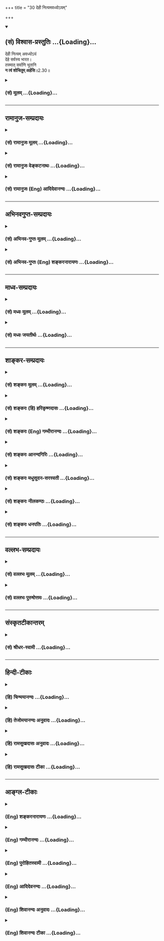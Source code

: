 +++
title = "30 देही नित्यमवध्योऽयम्"

+++
<div class="js_include" newlevelforh1="2" title="(सं) विश्वास-प्रस्तुतिः" unfilled url="/mahAbhAratam/shlokashaH/06-bhIShma-parva/03-bhagavad-gItA-parva/saMskRtam/vishvAsa-prastutiH/02_sAnkhya-yogaH_sarva-/30_dehI_nityamavadhy.md">
<details open><summary><h2>(सं) विश्वास-प्रस्तुतिः ...{Loading}...</h2></summary>

देही नित्यम् अवध्योऽयं  
देहे सर्वस्य भारत।  
तस्मात् सर्वाणि भूतानि  
**न त्वं शोचितुम् अर्हसि**॥2.30॥
</details>
</div>
<div class="js_include collapsed" newlevelforh1="3" title="(सं) मूलम्" unfilled url="/mahAbhAratam/shlokashaH/06-bhIShma-parva/03-bhagavad-gItA-parva/saMskRtam/mUlam/02_sAnkhya-yogaH_sarva-/30_dehI_nityamavadhy.md">
<details><summary><h3>(सं) मूलम् ...{Loading}...</h3></summary>

देही नित्यमवध्योऽयं देहे सर्वस्य भारत।  
तस्मात्सर्वाणि भूतानि न त्वं शोचितुमर्हसि।।2.30।।
</details>
</div>


_________________
## रामानुज-सम्प्रदायः
<div class="js_include collapsed" newlevelforh1="3" title="(सं) रामानुजः मूलम्" unfilled url="/mahAbhAratam/shlokashaH/06-bhIShma-parva/03-bhagavad-gItA-parva/saMskRtam/rAmAnujaH/mUlam/02_sAnkhya-yogaH_sarva-/30_dehI_nityamavadhy.md">
<details><summary><h3>(सं) रामानुजः मूलम् ...{Loading}...</h3></summary>

।।2.30।।**सर्वस्य** देवादिदेहिनो **देहे** वध्यमाने अपि **अयं देही
नित्यम् अवध्य** इति मन्तव्यः। तस्मात् **सर्वाणि** देवादिस्थावरान्तानि
**भूतानि** विषमाकाराणि अपि उक्तेन स्वभावेन स्वरूपतः समानानि नित्यानि
च। देहगतं तु वैषम्यम् अनित्यत्वं च। ततो देवादीनि सर्वाणि भूतानि उद्दिश्य
**न शोचितुम् अर्हसि** न केवलं भीष्मादीन् प्रति।  

</details>
</div>
<div class="js_include collapsed" newlevelforh1="3" title="(सं) रामानुजः वेङ्कटनाथः" unfilled url="/mahAbhAratam/shlokashaH/06-bhIShma-parva/03-bhagavad-gItA-parva/saMskRtam/rAmAnujaH/venkaTanAthaH/02_sAnkhya-yogaH_sarva-/30_dehI_nityamavadhy.md">
<details><summary><h3>(सं) रामानुजः वेङ्कटनाथः ...{Loading}...</h3></summary>

  
  
।।2.30।। अथ यथा देवादिस्थावरान्तेषु भूतेषु देहांशे
जातिगुणदेशकालदुर्भेदत्वसुभेदत्ववैषम्यमुपलभ्यते तद्वत् देहिन्यपि
सुखित्वदुःखित्वादिवैषम्यं दृश्यते। देवादिशब्दाश्च
देवत्वादिविशिष्टात्मपर्यन्ताः। एवं नित्यानित्यत्वादिलक्षणवैषम्यमपि
सम्भाव्येतेति शङ्कानिराकरणायोच्यते देहीति। वध्यमानेऽपीति
सामर्थ्यानीतमुक्तंहन्यमाने शरीरे 2।20 इतिवत्। अन्यथादेहे सर्वस्य इत्यस्य
नैरर्थक्यंदेही इत्येतावतैव देहवर्तित्वसिद्धेः। भूतशब्दोऽत्र
क्षेत्रज्ञपर्यन्तः। सर्वाणि इत्यादिसूचितशङ्काहेतुःविषमाकाराण्यपि
इत्यनूदितः। देवादिभेदात्तत्प्रयुक्तसुखादिभेदाच्चेति शेषः। उक्तेन
स्वभावेनेति पूर्वोक्तसूक्ष्मत्वाच्छेद्यत्वादिनेत्यर्थः। नित्यानि चेति न
तु नित्यत्वानित्यत्वलक्षणवैषम्यं शङ्कनीयमित्यर्थः। देहगतं तु वैषम्यमिति।
देहगतमत्र देवादिसन्निवेशवैषम्यम्। सुखादिवैषम्यं त्वात्मगतमपि
तत्तद्देहौपाधिकधर्मभूतज्ञानावस्थाविशेषतारतम्यात्मकम्। चेतनानां
देहादिशब्दैर्व्यपदेशस्तु शरीरस्यापृथक्सिद्धिमात्रनिबन्धन इति भावः।
प्रकृतसङ्गतिज्ञापनायसर्वाणि इत्यस्य व्यवच्छेद्यमाह न केवलं भीष्मादीन्
प्रतीति। एवंअशोच्यानन्वशोचस्त्वम् 2।11 इत्यादिनान त्वं शोचितुमर्हसि  
  

</details>
</div>
<div class="js_include collapsed" newlevelforh1="3" title="(सं) रामानुजः (Eng) आदिदेवानन्दः" unfilled url="/mahAbhAratam/shlokashaH/06-bhIShma-parva/03-bhagavad-gItA-parva/saMskRtam/rAmAnujaH/english/AdidevAnandaH/02_sAnkhya-yogaH_sarva-/30_dehI_nityamavadhy.md">
<details><summary><h3>(सं) रामानुजः (Eng) आदिदेवानन्दः ...{Loading}...</h3></summary>

2.30 The self within the body of everyone such as gods etc., must be considered to be eternally imperishable, though the body can be killed.
Therefore, all beings from gods to immovable beings, even though they possess different forms, are all uniform and eternal in their nature as described above. The ineality and the perishableness pertain only to the bodies. Therefore, it is not fit for you to feel grief for any of the beings beginning from gods etc., and not merely for Bhisma and such others.

</details>
</div>


_________________
## अभिनवगुप्त-सम्प्रदायः
<div class="js_include collapsed" newlevelforh1="3" title="(सं) अभिनव-गुप्तः मूलम्" unfilled url="/mahAbhAratam/shlokashaH/06-bhIShma-parva/03-bhagavad-gItA-parva/saMskRtam/abhinava-guptaH/mUlam/02_sAnkhya-yogaH_sarva-/30_dehI_nityamavadhy.md">
<details><summary><h3>(सं) अभिनव-गुप्तः मूलम् ...{Loading}...</h3></summary>

।।2.31।। देहीति। अतो नित्यमात्मनोऽविनाशित्वम्।  

</details>
</div>
<div class="js_include collapsed" newlevelforh1="3" title="(सं) अभिनव-गुप्तः (Eng) शङ्करनारायणः" unfilled url="/mahAbhAratam/shlokashaH/06-bhIShma-parva/03-bhagavad-gItA-parva/saMskRtam/abhinava-guptaH/english/shankaranArAyaNaH/02_sAnkhya-yogaH_sarva-/30_dehI_nityamavadhy.md">
<details><summary><h3>(सं) अभिनव-गुप्तः (Eng) शङ्करनारायणः ...{Loading}...</h3></summary>

2.30 Dehi etc. On these grounds, the permanent destruction-lessness of
the Self \[is established\].

</details>
</div>


_________________
## माध्व-सम्प्रदायः
<div class="js_include collapsed" newlevelforh1="3" title="(सं) मध्वः मूलम्" unfilled url="/mahAbhAratam/shlokashaH/06-bhIShma-parva/03-bhagavad-gItA-parva/saMskRtam/madhvaH/mUlam/02_sAnkhya-yogaH_sarva-/30_dehI_nityamavadhy.md">
<details><summary><h3>(सं) मध्वः मूलम् ...{Loading}...</h3></summary>

।।2.30।। Sri Madhvacharya did not comment on this sloka.  
  

</details>
</div>
<div class="js_include collapsed" newlevelforh1="3" title="(सं) मध्वः जयतीर्थः" unfilled url="/mahAbhAratam/shlokashaH/06-bhIShma-parva/03-bhagavad-gItA-parva/saMskRtam/madhvaH/jayatIrthaH/02_sAnkhya-yogaH_sarva-/30_dehI_nityamavadhy.md">
<details><summary><h3>(सं) मध्वः जयतीर्थः ...{Loading}...</h3></summary>

।।2.30।। Sri Jayatirtha did not comment on this sloka.  
  

</details>
</div>


_________________
## शाङ्कर-सम्प्रदायः
<div class="js_include collapsed" newlevelforh1="3" title="(सं) शङ्करः मूलम्" unfilled url="/mahAbhAratam/shlokashaH/06-bhIShma-parva/03-bhagavad-gItA-parva/saMskRtam/shankaraH/mUlam/02_sAnkhya-yogaH_sarva-/30_dehI_nityamavadhy.md">
<details><summary><h3>(सं) शङ्करः मूलम् ...{Loading}...</h3></summary>

।।2.30।।  
  
देही शरीरी नित्यं सर्वदा सर्वावस्थासु अवध्यः निरवयवत्वान्नित्यत्वाच्च
तत्र अवध्योऽयं देहे शरीरे सर्वस्य सर्वगतत्वात्स्थावरादिषु स्थितोऽपि
सर्वस्य प्राणिजातस्य देहे वध्यमानेऽपि अयं देही न वध्यः यस्मात् तस्मात्
भीष्मादीनि सर्वाणि भूतानि उद्दिश्य न त्वं शोचितुमर्हसि।।  
इह परमार्थतत्त्वापेक्षायां शोको मोहो वा न संभवतीत्युक्तम्। न केवलं
परमार्थतत्त्वापेक्षायामेव। किं तु  
  

</details>
</div>
<div class="js_include collapsed" newlevelforh1="3" title="(सं) शङ्करः (हि) हरिकृष्णदासः" unfilled url="/mahAbhAratam/shlokashaH/06-bhIShma-parva/03-bhagavad-gItA-parva/saMskRtam/shankaraH/hindI/harikRShNadAsaH/02_sAnkhya-yogaH_sarva-/30_dehI_nityamavadhy.md">
<details><summary><h3>(सं) शङ्करः (हि) हरिकृष्णदासः ...{Loading}...</h3></summary>

।।2.30।। अब यहाँ प्रकरणके विषयका उपसंहार करते हुए कहते हैं  
  
यह जीवात्मा सर्वव्यापी होनेके कारण सबके स्थावरजंगम आदि शरीरोंमें स्थित
है तो भी अवयवरहित और नित्य होनेके कारण सदा सब अवस्थाओंमें अवश्य ही है।  
जिससे कि सम्पूर्ण प्राणियोंके शरीरोंका नाश किये जानेपर भी इस आत्माका नाश
नहीं किया जा सकता इसलिये भीष्मादि सब प्राणियोंके उद्देश्यसे तुझे शोक
करना उचित नहीं है।  

</details>
</div>
<div class="js_include collapsed" newlevelforh1="3" title="(सं) शङ्करः (Eng) गम्भीरानन्दः" unfilled url="/mahAbhAratam/shlokashaH/06-bhIShma-parva/03-bhagavad-gItA-parva/saMskRtam/shankaraH/english/gambhIrAnandaH/02_sAnkhya-yogaH_sarva-/30_dehI_nityamavadhy.md">
<details><summary><h3>(सं) शङ्करः (Eng) गम्भीरानन्दः ...{Loading}...</h3></summary>

2.30 Because of being partless and eternal, ayam, this dehi, embodied
Self; nityam avadhyah, can never be killed, under any condition. That
being so, although existing sarvasya dehe, in all bodies, in trees etc.,
this One cannot be killed on account of Its being allpervasive. Since
the indewelling One cannot be killed although the body of everyone of
the living beings be killed, tasmat, therefore; tvam, you; na arhasi,
ought not; socitum, to grieve; for sarvani bhutani, all (these) beings,
for Bhisma and others. Here \[i.e. in the earlier verse.\] it has been
said that, from the standpoint of the supreme Reality, there is no
occasion for sorrow or delusion. (This is so) not merely from the
standpoint of the supreme Reality, but

</details>
</div>
<div class="js_include collapsed" newlevelforh1="3" title="(सं) शङ्करः आनन्दगिरिः" unfilled url="/mahAbhAratam/shlokashaH/06-bhIShma-parva/03-bhagavad-gItA-parva/saMskRtam/shankaraH/AnandagiriH/02_sAnkhya-yogaH_sarva-/30_dehI_nityamavadhy.md">
<details><summary><h3>(सं) शङ्करः आनन्दगिरिः ...{Loading}...</h3></summary>

।।2.30।। श्लोकान्तरमुत्थापयति **अथेति।** आत्मनो
दुर्ज्ञानत्वप्रदर्शनानन्तरमिति यावत्। वस्तुवृत्तापेक्षया
शोकमोहयोरकर्तव्यत्वं प्रकरणार्थः। देहे वध्यमानेऽपि देहिनो वध्यत्वाभावे
फलितमाह **यस्मादिति।** हेतुभागं विभजते **सर्वस्येति।**
फलितप्रदर्शनपरं श्लोकार्धं व्याचष्टे **तस्माद्भीष्मादीनीति।  
**

</details>
</div>
<div class="js_include collapsed" newlevelforh1="3" title="(सं) शङ्करः मधुसूदन-सरस्वती" unfilled url="/mahAbhAratam/shlokashaH/06-bhIShma-parva/03-bhagavad-gItA-parva/saMskRtam/shankaraH/madhusUdana-sarasvatI/02_sAnkhya-yogaH_sarva-/30_dehI_nityamavadhy.md">
<details><summary><h3>(सं) शङ्करः मधुसूदन-सरस्वती ...{Loading}...</h3></summary>

।।2.30।। इदानीं सर्वप्राणिसाधारणभ्रमनिवृत्तिसाधनमुक्तमुपसंहरति सर्वस्य
प्राणिजातस्य देहे वध्यमानेऽप्ययं देही  
  
लिङ्गदेहोपाधिरात्मा वध्यो न भवतीति। नित्यं नियतम्। यस्मात्तस्मात्सर्वाणि
भूतानि स्थूलानि सूक्ष्माणि च  
  
भीष्मादिभावापन्नान्युद्दिश्य त्वं न शोचितुमर्हसि
स्थूलदेहस्याशोच्यत्वमपरिहार्यत्वात्
लिङ्गदेहस्याशोच्यत्वमात्मवदेवावध्यत्वादिति न स्थूलदेहस्य त्वं न
शोचितुमर्हसि स्थूलदेहस्याशोच्यत्वमपरिहार्यत्वात्
लिङ्गदेहस्याशोच्यत्वमात्मवदेवावध्यत्वादिति  
  
न स्थूलदेहस्य लिङ्गदेहस्यात्मनो वा शोच्यत्वं युक्तिमिति भावः।  

</details>
</div>
<div class="js_include collapsed" newlevelforh1="3" title="(सं) शङ्करः नीलकण्ठः" unfilled url="/mahAbhAratam/shlokashaH/06-bhIShma-parva/03-bhagavad-gItA-parva/saMskRtam/shankaraH/nIlakaNThaH/02_sAnkhya-yogaH_sarva-/30_dehI_nityamavadhy.md">
<details><summary><h3>(सं) शङ्करः नीलकण्ठः ...{Loading}...</h3></summary>

।।2.30।। प्रकृतमर्थमुपसंहरति देहीति। सर्वाणि भूतानि कथमेते दीना अल्पबला
बलवत्तरेण मया हन्तव्याः कथमेषां पुत्रादय एतैर्विना जीविष्यन्ति कथं वाहं
भीष्मादिभिर्गुरुभिर्विना जीविष्यामीति शोचितुं नार्हसीत्यर्थः।  

</details>
</div>
<div class="js_include collapsed" newlevelforh1="3" title="(सं) शङ्करः धनपतिः" unfilled url="/mahAbhAratam/shlokashaH/06-bhIShma-parva/03-bhagavad-gItA-parva/saMskRtam/shankaraH/dhanapatiH/02_sAnkhya-yogaH_sarva-/30_dehI_nityamavadhy.md">
<details><summary><h3>(सं) शङ्करः धनपतिः ...{Loading}...</h3></summary>

।।2.30।। उपसंहरति **देहीति।** देही आत्मा देहे वध्यमानेऽपि सर्वाणि
भूतानि भीष्मादीनि देहाश्च भरतादिदेहवदनित्या एवेति। तानुद्दिश्यापि
शोचितुं नार्हसीति भारतेतिसंबोधनेन ध्वनितम्।  

</details>
</div>


_________________
## वल्लभ-सम्प्रदायः
<div class="js_include collapsed" newlevelforh1="3" title="(सं) वल्लभः मूलम्" unfilled url="/mahAbhAratam/shlokashaH/06-bhIShma-parva/03-bhagavad-gItA-parva/saMskRtam/vallabhaH/mUlam/02_sAnkhya-yogaH_sarva-/30_dehI_nityamavadhy.md">
<details><summary><h3>(सं) वल्लभः मूलम् ...{Loading}...</h3></summary>

।।2.30।। यतो देही आत्मा जीवो नित्यमवध्यः सर्वस्यानेकविधस्य देहे तस्मात्
सर्वाणि भूतानि न शोचितुमर्हसि।  

</details>
</div>
<div class="js_include collapsed" newlevelforh1="3" title="(सं) वल्लभः पुरुषोत्तमः" unfilled url="/mahAbhAratam/shlokashaH/06-bhIShma-parva/03-bhagavad-gItA-parva/saMskRtam/vallabhaH/puruShottamaH/02_sAnkhya-yogaH_sarva-/30_dehI_nityamavadhy.md">
<details><summary><h3>(सं) वल्लभः पुरुषोत्तमः ...{Loading}...</h3></summary>

  
  
।।2.30।। पूर्वोक्तमुपसंहरन् शोकाभावमुपदिशति देहीति। देही सर्वस्य देहे
अवध्यस्तस्मात्सर्वाणि भूतानि जातदेहानि नतु देही जायत इति त्वं शोचितुं
नार्हसि। भारतेति सम्बोधनात्तथाज्ञानभवत्वं बोध्यते।  
  
  
  

</details>
</div>


_________________
## संस्कृतटीकान्तरम्
<div class="js_include collapsed" newlevelforh1="3" title="(सं) श्रीधर-स्वामी" unfilled url="/mahAbhAratam/shlokashaH/06-bhIShma-parva/03-bhagavad-gItA-parva/saMskRtam/shrIdhara-svAmI/02_sAnkhya-yogaH_sarva-/30_dehI_nityamavadhy.md">
<details><summary><h3>(सं) श्रीधर-स्वामी ...{Loading}...</h3></summary>

।।2.30।। तदेवं दुर्बोधमात्मतत्त्वं संक्षेपेणोपदिशन्नशोच्यत्वमुपसंहरति
**देहीति।  
**

</details>
</div>


_________________
## हिन्दी-टीकाः
<div class="js_include collapsed" newlevelforh1="3" title="(हि) चिन्मयानन्दः" unfilled url="/mahAbhAratam/shlokashaH/06-bhIShma-parva/03-bhagavad-gItA-parva/hindI/chinmayAnandaH/02_sAnkhya-yogaH_sarva-/30_dehI_nityamavadhy.md">
<details><summary><h3>(हि) चिन्मयानन्दः ...{Loading}...</h3></summary>

।।2.30।। सबके शरीर में स्थित सूक्ष्म आत्मतत्त्व अवध्य है अर्थात् इसका वध
नहीं किया जा सकता। केवल देह का ही नाश होता है। इसलिए अर्जुन को उपदेश
किया जाता है कि इस महा समर में युद्ध करने और शत्रु संहार करने में किसी
भी प्राणी के लिए शोक करना सर्वथा अनुचित है। युद्ध में वह शत्रुओं का
सामना करे। यह उपदेश देने के पूर्व भगवान् श्रीकृष्ण ने अत्यन्त
युक्तियुक्त शैली में आत्मा की अनश्वरता और शरीरों के नश्वर स्वभाव को
सिद्ध किया है। श्रीशंकराचार्य सही कहते हैं कि 11वें श्लोक से प्रारम्भ
किये गये प्रकरण का यहाँ उपसंहार किया गया है।  
अब तक यह बताया गया कि पारमार्थिक सत्य की दृष्टि से शोक करने का कोई कारण
नहीं है। न केवल पारमार्थिक दृष्टि से बल्कि  

</details>
</div>
<div class="js_include collapsed" newlevelforh1="3" title="(हि) तेजोमयानन्दः अनुवादः" unfilled url="/mahAbhAratam/shlokashaH/06-bhIShma-parva/03-bhagavad-gItA-parva/hindI/tejomayAnandaH/anuvAdaH/02_sAnkhya-yogaH_sarva-/30_dehI_nityamavadhy.md">
<details><summary><h3>(हि) तेजोमयानन्दः अनुवादः ...{Loading}...</h3></summary>

।।2.30।। हे भारत ! यह देही आत्मा सबके शरीर में सदा ही अवध्य है, इसलिए
समस्त प्राणियों के लिए तुम्हें शोक करना उचित नहीं।।

</details>
</div>
<div class="js_include collapsed" newlevelforh1="3" title="(हि) रामसुखदासः अनुवादः" unfilled url="/mahAbhAratam/shlokashaH/06-bhIShma-parva/03-bhagavad-gItA-parva/hindI/rAmasukhadAsaH/anuvAdaH/02_sAnkhya-yogaH_sarva-/30_dehI_nityamavadhy.md">
<details><summary><h3>(हि) रामसुखदासः अनुवादः ...{Loading}...</h3></summary>

।।2.30।। हे भरतवंशोद्भव अर्जुन! सबके देहमें यह देही नित्य ही अवध्य है।
इसलिये सम्पूर्ण प्राणियोंके लिये अर्थात् किसी भी प्राणीके लिये तुम्हें
शोक नहीं करना चाहिये।

</details>
</div>
<div class="js_include collapsed" newlevelforh1="3" title="(हि) रामसुखदासः टीका" unfilled url="/mahAbhAratam/shlokashaH/06-bhIShma-parva/03-bhagavad-gItA-parva/hindI/rAmasukhadAsaH/TIkA/02_sAnkhya-yogaH_sarva-/30_dehI_nityamavadhy.md">
<details><summary><h3>(हि) रामसुखदासः टीका ...{Loading}...</h3></summary>

2.30।।***व्याख्या--*** **'देही नित्यमवध्योऽयं देहे सर्वस्य
भारत'--**मनुष्य, देवता, पशु, पक्षी, कीट, पतंग आदि स्थावर-जङ्गम्
सम्पूर्ण प्राणियोंके शरीरोंमें यह देही नित्य अवध्य अर्थात् अविनाशी है।  
** 'अवध्यः'--** शब्दके दो अर्थ होते हैं (1) इसका वध नहीं करना चाहिये
और (2) इसका वध हो ही नहीं सकता। जैसे गाय अवध्य है अर्थात् कभी किसी भी
अवस्थामें गायको नहीं मारना चाहिये; क्योंकि गायको मारनेमें बड़ा भारी दोष
है, पाप है। परन्तु 'देहीके विषयमें देहीका वध नहीं करना चाहिये'--ऐसी बात
नहीं है, प्रत्युत इस देहीका वध (नाश) कभी किसी भी तरहसे हो ही नहीं सकता
और कोई कर भी नहीं सकता--**'विनाशमव्ययस्यास्य न कश्चित्कर्तुमर्हति'**
(2। 17)।  
  **'तस्मात्सर्वाणि भूतानि न त्वं शोचितुमर्हसि'--**इसलिये तुम्हें
किसी भी प्राणीके लिये शोक नहीं करना चाहिये; क्योंकि इस देहीका विनाश कभी
हो ही नहीं सकता और विनाशी देह क्षणमात्र भी स्थिर नहीं रहता।  
यहाँ **'सर्वाणि भूतानि'**पदोंमें बहुवचन देनेका आशय है कि कोई भी प्राणी
बाकी न रहे अर्थात् किसी भी प्राणीके लिये शोक नहीं करना चाहिये।  
शरीर विनाशी ही है; क्योंकि उसका स्वभाव ही नाशवान् है। वह प्रतिक्षण ही
नष्ट हो रहा है। परन्तु जो अपना नित्य-स्वरूप है, उसका कभी नाश होता ही
नहीं। अगर इस वास्तविकको जान लिया जाय तो फिर शोक होना सम्भव ही नहीं है।  
**प्रकरण सम्बन्धी विशेष बात**  
यहाँ ग्यारहवें श्लोकसे तीसवें श्लोकतकका जो प्रकरण है, यह विशेषरूपसे
देही-देह, नित्य-अनित्य, सत्-असत्, अविनाशी-विनाशी--इन दोनोंके विवेकके
लिये अर्थात् इन दोनोंको अलग-अलग बतानेके लिये ही है। कारण कि जबतक देही
अलग है और 'देह अलग है'--यह विवेक नहीं होगा, तबतक कर्मयोग, ज्ञानयोग,
भक्तियोग आदि कोई-सा भी योग अनुष्ठानमें नहीं आयेगा। इतना ही नहीं,
स्वर्गादि लोकोंकी प्राप्तिके लिये भी देही-देहके भेदको समझना आवश्यक है।
कारण कि देहसे अलग देही न हो, तो देहके मरनेपर स्वर्ग कौन जायगा; अतः जितने
भी आस्तिक दार्शनिक हैं वे चाहे अद्वैतवादी हों, चाहे द्वैतवादी हों; किसी
भी मतके क्यो न हों, सभी शरीरी-शरीरके भेदको मानते ही हैं। यहाँ भगवान् इसी
भेदको स्पष्ट करना चाहते हैं।  
  
इस प्रकरणमें भगवान्ने जो बात कही है, वह प्रायः सम्पूर्ण मनुष्योंके
अनुभवकी बात है। जैसे, देह बदलता है और देही नहीं बदलता। अगर यह देही बदलता
तो देहके बदलनेको कौन जानता; पहले बाल्यावस्था थी, फिर जवानी आयी; कभी
बीमारी आयी, कभी बीमारी चली गयी--इस तरह अवस्थाएँ तो बदलती रहती हैं पर इन
सभी अवस्थाओंको जाननेवाला देही वही रहता है। अतः बदलनेवाला और न
बदलनेवाला--ये दोनों कभी एक नहीं हो सकते। इसका सबको प्रत्यक्ष अनुभव है।
इसलिये भगवान्ने इस प्रकरणमें आत्मा-अनात्मा, ब्रह्म-जीव, प्रकृति-पुरुष,
जड-चेतन, माया-अविद्या आदि दार्शनिक शब्दोंका प्रयोग नहीं किया है
**(टिप्पणी प₀ 71.1)**। कारण कि लोगोंने दार्शनिक बातें केवल सीखनेके
लिये मान रखी हैं, उन बातोंको केवल पढ़ाईका विषय मान रखा है। इसको
दृष्टिमें रखकर भगवान्ने इस प्रकरणमें दार्शनिक शब्दोंका प्रयोग न करके
देह-देही शरीर-शरीरी, असत्-सत् विनाशी-अविनाशी शब्दोंका ही प्रयोग किया है।
जो इन दोनोंके भेदको ठीक-ठीक जान लेता है ,उसको कभी किञ्चिन्मात्र भी शोक
नहीं हो सकता। जो केवल दार्शनिक बातें सीख लेते हैं, उनका शोक दूर नहीं
होता।  
एक छहों दर्शनोंकी पढ़ाई करना होता है और एक अनुभव करना होता है। ये दोनों
बातें अलग-अलग हैं और इनमें बड़ा भारी अन्तर है। पढ़ाईमें ब्रह्म, ईश्वर,
जीव, प्रकृति और संसार ये सभी ज्ञानके विषय होते हैं अर्थात्  
  
पढ़ाई करनेवाला तो ज्ञाता होता है और ब्रह्म, ईश्वर आदि इ न्द्रियों और
अन्तःकरणके विषय होते हैं। पढ़ाई करनेवाला तो जानकारी बढ़ाना चाहता है,
विद्याका संग्रह करना चाहता है, पर जो साधक मुमुक्षु जिज्ञासु और भक्त होता
है, वह अनुभव करना चाहता है, अर्थात् प्रकृति और संसारसे सम्बन्ध-विच्छेद
करके और अपने-आपको जानकर ब्रह्मके साथ अभिन्नताका अनुभव करना चाहता है,
ईश्वरके शरण होना चाहता है।  
  
***सम्बन्ध --***अर्जुनके मनमें कुटुम्बियोंके मरनेका शोक था और
गुरुजनोंको मारनेके पापका भय था अर्थात् यहाँ कुटुम्बियोंका वियोग हो
जायेगा तो उनके अभावमें दुःख पाना पड़ेगा यह शोक था और परलोकमें पापके कारण
नरक आदिका दुःख भोगना पड़ेगा यह भय था। अतः भगवान्ने अर्जुनका शोक दूर
करनेके लिये ग्यारहवेंसे तीसवें श्लोकतकका प्रकरण कहा और अब अर्जुनका भय
दूर करनेके लिये क्षात्रधर्मविषयक आगेका प्रकरण आरम्भ करते हैं।

</details>
</div>


_________________
## आङ्ग्ल-टीकाः
<div class="js_include collapsed" newlevelforh1="3" title="(Eng) शङ्करनारायणः" unfilled url="/mahAbhAratam/shlokashaH/06-bhIShma-parva/03-bhagavad-gItA-parva/english/shankaranArAyaNaH/02_sAnkhya-yogaH_sarva-/30_dehI_nityamavadhy.md">
<details><summary><h3>(Eng) शङ्करनारायणः ...{Loading}...</h3></summary>

2.30. O descendant of Bharata ! This embodied One in the body of every one is for ever incapable of being slain. Therefore you should not lament over all beings.

</details>
</div>
<div class="js_include collapsed" newlevelforh1="3" title="(Eng) गम्भीरानन्दः" unfilled url="/mahAbhAratam/shlokashaH/06-bhIShma-parva/03-bhagavad-gItA-parva/english/gambhIrAnandaH/02_sAnkhya-yogaH_sarva-/30_dehI_nityamavadhy.md">
<details><summary><h3>(Eng) गम्भीरानन्दः ...{Loading}...</h3></summary>

2.30 O descendant of Bharata, this embodied Self existing in everyone's body can never be killed. Therefore you ought not to grieve for all
(these) beings.

</details>
</div>
<div class="js_include collapsed" newlevelforh1="3" title="(Eng) पुरोहितस्वामी" unfilled url="/mahAbhAratam/shlokashaH/06-bhIShma-parva/03-bhagavad-gItA-parva/english/purohitasvAmI/02_sAnkhya-yogaH_sarva-/30_dehI_nityamavadhy.md">
<details><summary><h3>(Eng) पुरोहितस्वामी ...{Loading}...</h3></summary>

2.30 Be not anxious about these armies. The Spirit in man is imperishable.

</details>
</div>
<div class="js_include collapsed" newlevelforh1="3" title="(Eng) आदिदेवनन्दः" unfilled url="/mahAbhAratam/shlokashaH/06-bhIShma-parva/03-bhagavad-gItA-parva/english/AdidevanandaH/02_sAnkhya-yogaH_sarva-/30_dehI_nityamavadhy.md">
<details><summary><h3>(Eng) आदिदेवनन्दः ...{Loading}...</h3></summary>

2.30 The self in the body, O Arjuna, is eternal and indestructible. This is so in the case of the selves in all bodies. Therefore, it is not fit for you to feet grief for any being.

</details>
</div>
<div class="js_include collapsed" newlevelforh1="3" title="(Eng) शिवानन्दः अनुवादः" unfilled url="/mahAbhAratam/shlokashaH/06-bhIShma-parva/03-bhagavad-gItA-parva/english/shivAnandaH/anuvAdaH/02_sAnkhya-yogaH_sarva-/30_dehI_nityamavadhy.md">
<details><summary><h3>(Eng) शिवानन्दः अनुवादः ...{Loading}...</h3></summary>

2.30 This, the Indweller in the body of everyone, is ever indestructible, O Arjuna; therefore, thou shouldst not grieve for any creature.

</details>
</div>
<div class="js_include collapsed" newlevelforh1="3" title="(Eng) शिवानन्दः टीका" unfilled url="/mahAbhAratam/shlokashaH/06-bhIShma-parva/03-bhagavad-gItA-parva/english/shivAnandaH/TIkA/02_sAnkhya-yogaH_sarva-/30_dehI_nityamavadhy.md">
<details><summary><h3>(Eng) शिवानन्दः टीका ...{Loading}...</h3></summary>

2.30 देही indweller; नित्यम् always; अवध्यः indestructible; अयम् this;
देहे in the body; सर्वस्य of all; भारत O Bharata; तस्मात् therefore;
सर्वाणि (for) all; भूतानि creatures; न not; त्वम् thou; शोचितुम् to grieve; अर्हसि (thou) shouldst.Commentary The body of any creature may be destroyed but the Self cannot be killed. Therefore you should not grieve regarding any creature whatever; Bhishma or anybody else.

</details>
</div>
